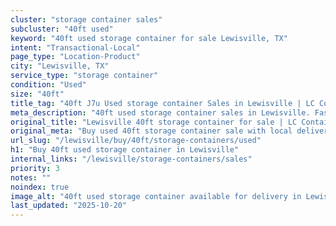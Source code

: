 ```yaml
---
cluster: "storage container sales"
subcluster: "40ft used"
keyword: "40ft used storage container for sale Lewisville, TX"
intent: "Transactional-Local"
page_type: "Location-Product"
city: "Lewisville, TX"
service_type: "storage container"
condition: "Used"
size: "40ft"
title_tag: "40ft J7u Used storage container Sales in Lewisville | LC Container"
meta_description: "40ft used storage container sales in Lewisville. Fast delivery, competitive pricing. Serving storage containers area. Quote ID: 6HT. Call (214) 524-4168 for your free quote today."
original_title: "Lewisville 40ft storage container for sale | LC Container"
original_meta: "Buy used 40ft storage container sale with local delivery in Lewisville, TX. LC Container — local Since 2003. Request a fast quote today."
url_slug: "/lewisville/buy/40ft/storage-containers/used"
h1: "Buy 40ft used storage container in Lewisville"
internal_links: "/lewisville/storage-containers/sales"
priority: 3
notes: ""
noindex: true
image_alt: "40ft used storage container available for delivery in Lewisville"
last_updated: "2025-10-20"
---
```


<!-- TODO: Add unique city/inventory copy, images, and internal links here. -->
